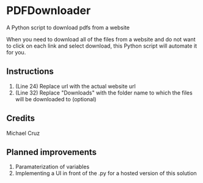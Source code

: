 # PDFDownloader
A Python script to download pdfs from a website

When you need to download all of the files from a website and do not want to click on each link and select download, this Python script will automate it for you.

## Instructions
1. (Line 24) Replace url with the actual website url
2. (Line 32) Replace "Downloads" with the folder name to which the files will be downloaded to (optional)

## Credits
Michael Cruz

## Planned improvements
1. Paramaterization of variables
2. Implementing a UI in front of the .py for a hosted version of this solution
